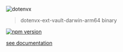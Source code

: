 ![dotenvx](https://dotenvx.com/better-banner.png)

> dotenvx-ext-vault-darwin-arm64 binary

[![npm version](https://img.shields.io/npm/v/@dotenvx/dotenvx-ext-vault-darwin-arm64.svg)](https://www.npmjs.com/package/@dotenvx/dotenvx-ext-vault-darwin-arm64)

[see documentation](https://github.com/dotenvx/dotenvx-ext-vault)

&nbsp;
